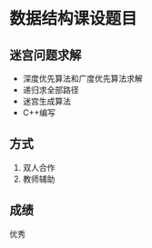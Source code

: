 <!--
 * @Author: Ken Kaneki
 * @Date: 2020-04-09 15:07:49
 * @LastEditTime: 2020-04-09 18:26:51
 * @Description: README
 * @FilePath: \Maze_V4.0\README.MD
 -->

# 数据结构课设题目
## 迷宫问题求解
* 深度优先算法和广度优先算法求解
* 递归求全部路径
* 迷宫生成算法
* C++编写
## 方式
1. 双人合作
2. 教师辅助
## 成绩
优秀



